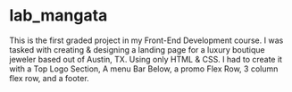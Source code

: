# lab_mangata
This is the first graded project in my Front-End Development course.
I was tasked with creating & designing a landing page for a luxury boutique jeweler based out of Austin, TX.
Using only HTML & CSS.
I had to create it with a Top Logo Section, A menu Bar Below, a promo Flex Row, 3 column flex row, and a footer.
